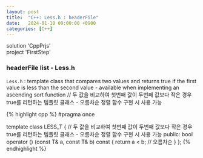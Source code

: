 ```yaml
---
layout: post
title:  "C++: Less.h : headerFile"
date:   2024-01-10 09:00:00 +0900
categories: [C++]
---
```


solution 'CppPrjs'   
project 'FirstStep'   
   
### headerFile list - Less.h   
`Less.h` : template class that compares two values and returns true if the first value is less than the second value - available when implementing an ascending sort function // 두 값을 비교하여 첫번째 값이 두번째 값보다 작은 경우 true를 리턴하는 템플릿 클래스 - 오름차순 정렬 함수 구현 시 사용 가능   
   
{% highlight cpp %}
#pragma once

template<typename T>
class LESS_T {											// 두 값을 비교하여 첫번째 값이 두번째 값보다 작은 경우 true를 리턴하는 템플릿 클래스 - 오름차순 정렬 함수 구현 시 사용 가능
public:
	bool operator () (const T& a, const T& b) const {
		return a < b;									// 오름차순
	}
};
{% endhighlight %}

